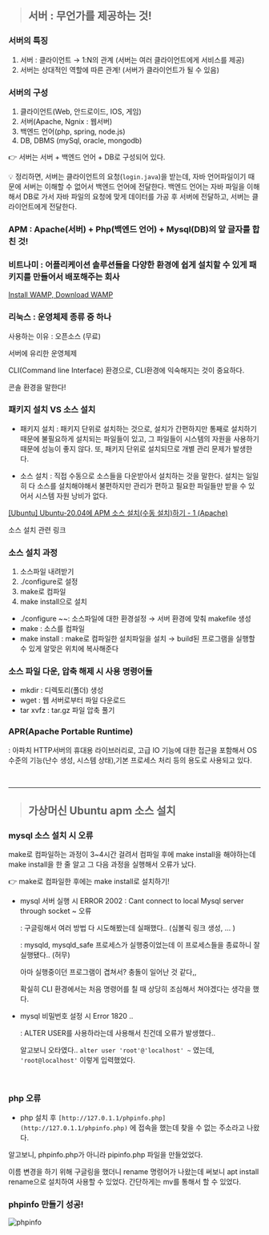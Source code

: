 > ## 서버 : 무언가를 제공하는 것!

### 서버의 특징

1. 서버 : 클라이언트 → 1:N의 관계 (서버는 여러 클라이언트에게 서비스를 제공)
2. 서버는 상대적인 역할에 따른 관계! (서버가 클라이언트가 될 수 있음)

### 서버의 구성

1. 클라이언트(Web, 안드로이드, IOS, 게임)  
2. 서버(Apache, Ngnix : 웹서버)
3. 백엔드 언어(php, spring, node.js)
4. DB, DBMS (mySql, oracle, mongodb)

👉 서버는 서버 + 백엔드 언어 + DB로 구성되어 있다.

💡 정리하면, 서버는 클라이언트의 요청(`login.java`)을 받는데, 자바 언어파일이기 때문에 서버는 이해할 수 없어서 백엔드 언어에 전달한다. 백엔드 언어는 자바 파일을 이해해서 DB로 가서 자바 파일의 요청에 맞게 데이터를 가공 후 서버에 전달하고, 서버는 클라이언트에게 전달한다.

### APM : Apache(서버) + Php(백엔드 언어) + Mysql(DB)의 앞 글자를 합친 것!

### 비트나미 : 어플리케이션 솔루션들을 다양한 환경에 쉽게 설치할 수 있게 패키지를 만들어서 배포해주는 회사

[Install WAMP, Download WAMP](https://bitnami.com/stack/wamp/installer)

### 리눅스 : 운영체제 종류 중 하나

사용하는 이유 : 오픈소스 (무료)

서버에 유리한 운영체제

CLI(Command line Interface) 환경으로, CLI환경에 익숙해지는 것이 중요하다.

콘솔 환경을 말한다!

### 패키지 설치 VS 소스 설치

- 패키지 설치 : 패키지 단위로 설치하는 것으로, 설치가 간편하지만 통째로 설치하기 때문에 불필요하게 설치되는 파일들이 있고, 그 파일들이 시스템의 자원을 사용하기 때문에 성능이 좋지 않다. 또, 패키지 단위로 설치되므로 개별 관리 문제가 발생한다.

- 소스 설치 : 직접 수동으로 소스들을 다운받아서 설치하는 것을 말한다. 설치는 일일히 다 소스를 설치해야해서 불편하지만 관리가 편하고 필요한 파일들만 받을 수 있어서 시스템 자원 낭비가 없다.

[[Ubuntu] Ubuntu-20.04에 APM 소스 설치(수동 설치)하기 - 1 (Apache)](https://yeni-days.tistory.com/2)

소스 설치 관련 링크

### 소스 설치 과정

1. 소스파일 내려받기 
2. ./configure로 설정
3. make로 컴파일
4. make install으로 설치
 - ./configure ~~: 소스파일에 대한 환경설정 → 서버 환경에 맞춰 makefile 생성
 - make : 소스를 컴파일
 - make install : make로 컴파일한 설치파일을 설치 → build된 프로그램을 실행할 수 있게 알맞은 위치에 복사해준다

### 소스 파일 다운, 압축 해제 시 사용 명령어들

- mkdir : 디렉토리(폴더) 생성
- wget : 웹 서버로부터 파일 다운로드
- tar xvfz : tar.gz 파일 압축 풀기

### APR(Apache Portable Runtime)

: 아파치 HTTP서버의 휴대용 라이브러리로, 고급 IO 기능에 대한 접근을 포함해서 OS 수준의 기능(난수 생성, 시스템 상태),기본 프로세스 처리 등의 용도로 사용되고 있다.


<br>

---
> ## 가상머신 Ubuntu apm 소스 설치

### **mysql 소스 설치 시 오류**

make로 컴파일하는 과정이 3~4시간 걸려서 컴파일 후에 make install을 해야하는데 make install을 한 줄 알고 그 다음 과정을 실행해서 오류가 났다.

👉 make로 컴파일한 후에는 make install로 설치하기!

- mysql 서버 실행 시  ERROR 2002 : Cant connect to local Mysql server through socket ~ 오류
    
    : 구글링해서 여러 방법 다 시도해봤는데 실패했다.. (심볼릭 링크 생성, ... )
    
    : mysqld, mysqld_safe 프로세스가 실행중이었는데 이 프로세스들을 종료하니 잘 실행됐다.. (허무)
    
    아마 실행중이던 프로그램이 겹쳐서? 충돌이 일어난 것 같다,,
    
    확실히 CLI 환경에서는 처음 명령어를 칠 때 상당히 조심해서 쳐야겠다는 생각을 했다.
    
- mysql 비밀번호 설정 시 Error 1820 ..
    
    : ALTER USER를 사용하라는데 사용해서 친건데 오류가 발생했다..
    
    알고보니 오타였다.. `alter user 'root'@'localhost' ~` 였는데, `'root@localhost'` 이렇게 입력했었다.
    

<br>

### **php 오류**

- php 설치 후 `[http://127.0.1.1/phpinfo.php](http://127.0.1.1/phpinfo.php)` 에 접속을 했는데 찾을 수 없는 주소라고 나왔다.

알고보니, phpinfo.php가 아니라 pipinfo.php 파일을 만들었었다.

이름 변경을 하기 위해 구글링을 했더니 rename 명령어가 나왔는데 써보니 apt install rename으로 설치하여 사용할 수 있었다. 간단하게는 mv를 통해서 할 수 있었다.

### phpinfo 만들기 성공!
![phpinfo](https://user-images.githubusercontent.com/95729738/158929289-d234097f-2de5-48e1-982b-625cd49c40bb.png)

